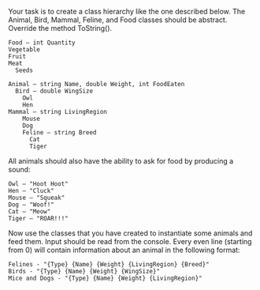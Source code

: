 Your task is to create a class hierarchy like the one described below. The Animal, Bird, Mammal, Feline, and Food classes should be abstract. Override the method ToString().

	Food – int Quantity
  	Vegetable
  	Fruit
  	Meat
	  Seeds
    
	Animal – string Name, double Weight, int FoodEaten
	  Bird – double WingSize
    	Owl
    	Hen
  	Mammal – string LivingRegion
    	Mouse
	    Dog
	    Feline – string Breed
	      Cat
	      Tiger

All animals should also have the ability to ask for food by producing a sound:

	Owl – "Hoot Hoot"
	Hen – "Cluck"
	Mouse – "Squeak"
	Dog – "Woof!"
	Cat – "Meow"
	Tiger – "ROAR!!!"

Now use the classes that you have created to instantiate some animals and feed them.
Input should be read from the console. Every even line (starting from 0) will contain information about an animal in the following format:

	Felines - "{Type} {Name} {Weight} {LivingRegion} {Breed}"
	Birds - "{Type} {Name} {Weight} {WingSize}"
	Mice and Dogs - "{Type} {Name} {Weight} {LivingRegion}"
